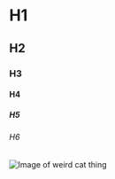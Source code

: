 # H1
## H2
### H3
#### H4
##### H5
###### H6

![Image of weird cat thing](https://octodex.github.com/images/yaktocat.png)
